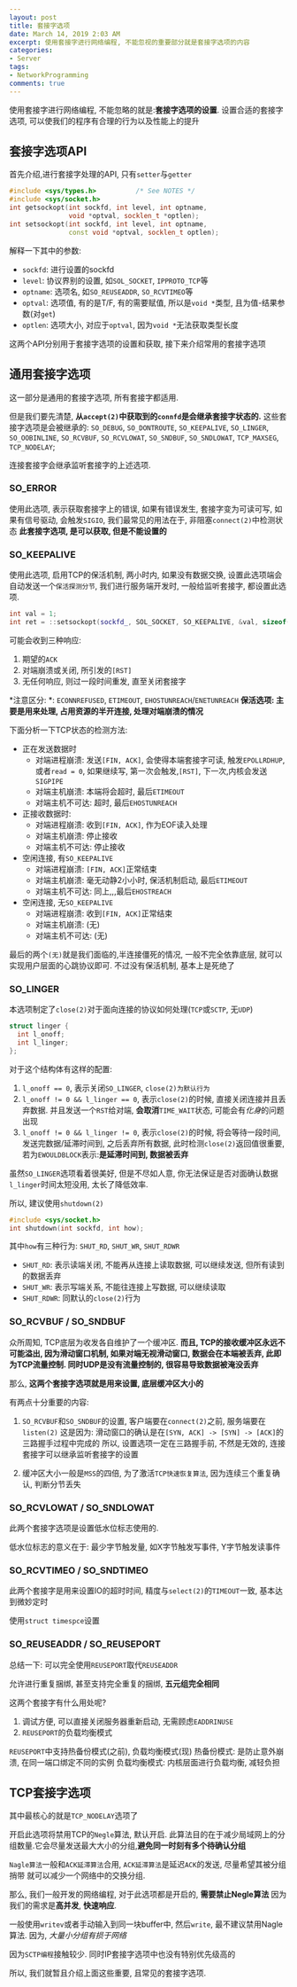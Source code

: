 ```yaml
---
layout: post
title: 套接字选项
date: March 14, 2019 2:03 AM
excerpt: 使用套接字进行网络编程, 不能忽视的重要部分就是套接字选项的内容
categories:
- Server
tags:
- NetworkProgramming
comments: true
---
```


使用套接字进行网络编程, 不能忽略的就是:**套接字选项的设置**.
设置合适的套接字选项, 可以使我们的程序有合理的行为以及性能上的提升

## 套接字选项API

首先介绍,进行套接字处理的API, 只有`setter`与`getter`
```cpp
#include <sys/types.h>          /* See NOTES */
#include <sys/socket.h>
int getsockopt(int sockfd, int level, int optname,
               void *optval, socklen_t *optlen);
int setsockopt(int sockfd, int level, int optname,
               const void *optval, socklen_t optlen);
```

解释一下其中的参数:
- `sockfd`: 进行设置的sockfd
- `level`: 协议界别的设置, 如`SOL_SOCKET`, `IPPROTO_TCP`等
- `optname`: 选项名, 如`SO_REUSEADDR`, `SO_RCVTIMEO`等
- `optval`: 选项值, 有的是T/F, 有的需要赋值, 所以是`void *`类型, 且为值-结果参数(对`get`)
- `optlen`: 选项大小, 对应于`optval`, 因为`void *`无法获取类型长度

这两个API分别用于套接字选项的设置和获取, 接下来介绍常用的套接字选项

## 通用套接字选项

这一部分是通用的套接字选项, 所有套接字都适用.

但是我们要先清楚, **从`accept(2)`中获取到的`connfd`是会继承套接字状态的.**
这些套接字选项是会被继承的: `SO_DEBUG`, `SO_DONTROUTE`, `SO_KEEPALIVE`, `SO_LINGER`, `SO_OOBINLINE`, `SO_RCVBUF`, `SO_RCVLOWAT`, `SO_SNDBUF`, `SO_SNDLOWAT`, `TCP_MAXSEG`, `TCP_NODELAY`;

连接套接字会继承监听套接字的上述选项.

### SO_ERROR

使用此选项, 表示获取套接字上的错误, 如果有错误发生, 套接字变为可读可写, 如果有信号驱动, 会触发`SIGIO`, 我们最常见的用法在于, 非阻塞`connect(2)`中检测状态
**此套接字选项, 是可以获取, 但是不能设置的**

### SO_KEEPALIVE

使用此选项, 启用TCP的保活机制, 两小时内, 如果没有数据交换, 设置此选项端会自动发送一个`保活探测分节`, 我们进行服务端开发时, 一般给监听套接字, 都设置此选项.

```cpp
int val = 1;
int ret = ::setsockopt(sockfd_, SOL_SOCKET, SO_KEEPALIVE, &val, sizeof(int));
```
可能会收到三种响应:
1. 期望的`ACK`
2. 对端崩溃或关闭, 所引发的`[RST]`
3. 无任何响应, 则过一段时间重发, 直至关闭套接字

*注意区分: *: `ECONNREFUSED`, `ETIMEOUT`, `EHOSTUNREACH`/`ENETUNREACH`
**保活选项: 主要是用来处理, 占用资源的半开连接, 处理对端崩溃的情况**

下面分析一下TCP状态的检测方法:
- 正在发送数据时
	- 对端进程崩溃: 发送`[FIN, ACK]`, 会使得本端套接字可读, 触发`EPOLLRDHUP`, 或者`read = 0`, 如果继续写, 第一次会触发,`[RST]`, 下一次,内核会发送`SIGPIPE`
	- 对端主机崩溃: 本端将会超时, 最后`ETIMEOUT`
	- 对端主机不可达: 超时, 最后`EHOSTUNREACH`
- 正接收数据时:
	- 对端进程崩溃: 收到`[FIN, ACK]`, 作为EOF读入处理
	- 对端主机崩溃: 停止接收
	- 对端主机不可达: 停止接收
- 空闲连接, 有`SO_KEEPALIVE`
	- 对端进程崩溃: `[FIN, ACK]`正常结束
	- 对端主机崩溃: 毫无动静2小小时, 保活机制启动, 最后`ETIMEOUT`
	- 对端主机不可达: 同上,,,最后`EHOSTREACH`
- 空闲连接, 无`SO_KEEPALIVE`
	- 对端进程崩溃: 收到`[FIN, ACK]`正常结束
	- 对端主机崩溃: (无)
	- 对端主机不可达: (无)

最后的两个`(无)`就是我们面临的,半连接僵死的情况, 一般不完全依靠底层, 就可以实现用户层面的心跳协议即可. 不过没有保活机制, 基本上是死绝了

### SO_LINGER

本选项制定了`close(2)`对于面向连接的协议如何处理(`TCP`或`SCTP`, 无`UDP`)

```cpp
struct linger {
  int l_onoff;
  int l_linger;
};
```

对于这个结构体有这样的配置:
1. `l_onoff == 0`, 表示关闭`SO_LINGER`, `close(2)为默认行为`
2. `l_onoff != 0 && l_linger == 0`, 表示`close(2)`的时候, 直接关闭连接并且丢弃数据. 并且发送一个`RST`给对端, **会取消**`TIME_WAIT`状态, 可能会有*化身*的问题出现
3. `l_onoff != 0 && l_linger != 0`, 表示`close(2)`的时候, 将会等待一段时间, 发送完数据/延滞时间到, 之后丢弃所有数据, 此时检测`close(2)`返回值很重要, 若为`EWOULDBLOCK`表示:**是延滞时间到, 数据被丢弃**

虽然`SO_LINGER`选项看着很美好, 但是不尽如人意, 你无法保证是否对面确认数据
`l_linger`时间太短没用, 太长了降低效率.

所以, 建议使用`shutdown(2)`
```cpp
#include <sys/socket.h>
int shutdown(int sockfd, int how);
```

其中`how`有三种行为: `SHUT_RD`, `SHUT_WR`, `SHUT_RDWR`
- `SHUT_RD`: 表示读端关闭, 不能再从连接上读取数据, 可以继续发送, 但所有读到的数据丢弃
- `SHUT_WR`: 表示写端关系, 不能往连接上写数据, 可以继续读取
- `SHUT_RDWR`: 同默认的`close(2)`行为

### SO_RCVBUF / SO_SNDBUF

众所周知, TCP底层为收发各自维护了一个缓冲区. 
**而且, TCP的接收缓冲区永远不可能溢出, 因为滑动窗口机制, 如果对端无视滑动窗口, 数据会在本端被丢弃, 此即为TCP流量控制. 同时UDP是没有流量控制的, 很容易导致数据被淹没丢弃**

那么, **这两个套接字选项就是用来设置, 底层缓冲区大小的**

有两点十分重要的内容:
1. `SO_RCVBUF`和`SO_SNDBUF`的设置, 客户端要在`connect(2)`之前, 服务端要在`listen(2)`
 这是因为: 滑动窗口的确认是在`[SYN, ACK] -> [SYN] -> [ACK]`的三路握手过程中完成的
 所以, 设置选项一定在三路握手前, 不然是无效的, 连接套接字可以继承监听套接字的设置

2. 缓冲区大小一般是`MSS`的四倍, 为了激活`TCP快速恢复算法`, 因为连续三个重复确认, 判断分节丢失

### SO_RCVLOWAT / SO_SNDLOWAT

此两个套接字选项是设置低水位标志使用的.

低水位标志的意义在于: 最少字节触发量, 如X字节触发写事件, Y字节触发读事件

### SO_RCVTIMEO / SO_SNDTIMEO

此两个套接字是用来设置IO的超时时间, 精度与`select(2)`的`TIMEOUT`一致, 基本达到微妙定时

使用`struct timespce`设置

### SO_REUSEADDR / SO_REUSEPORT

总结一下: 可以完全使用`REUSEPORT`取代`REUSEADDR`

允许进行重复捆绑, 甚至支持完全重复的捆绑, **五元组完全相同**

这两个套接字有什么用处呢?
1. 调试方便, 可以直接关闭服务器重新启动, 无需顾虑`EADDRINUSE`
2. `REUSEPORT`的负载均衡模式

`REUSEPORT`中支持热备份模式(之前), 负载均衡模式(现)
热备份模式: 是防止意外崩溃, 在同一端口绑定不同的实例
负载均衡模式: 内核层面进行负载均衡, 减轻负担

## TCP套接字选项

其中最核心的就是`TCP_NODELAY`选项了

开启此选项将禁用TCP的`Negle`算法, 默认开启.
此算法目的在于减少局域网上的分组数量.它会尽量发送最大大小的分组,**避免同一时刻有多个待确认分组**

`Nagle算法`一般和`ACK延滞算法`合用, `ACK延滞算法`是延迟`ACK`的发送, 尽量希望其被分组捎带
就可以减少一个网络中的交换分组.

那么, 我们一般开发的网络编程, 对于此选项都是开启的, **需要禁止Negle算法**
因为我们的需求是**高并发**, **快速响应**.

一般使用`writev`或者手动输入到同一块buffer中, 然后`write`, 最不建议禁用Nagle算法.
因为, *大量小分组有损于网络*

因为`SCTP编程`接触较少. 同时IP套接字选项中也没有特别优先级高的

所以, 我们就暂且介绍上面这些重要, 且常见的套接字选项.
